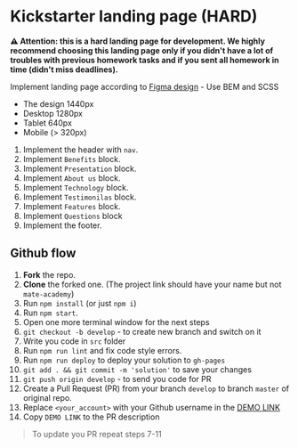 # Kickstarter landing page (HARD)

**⚠️ Attention: this is a hard landing page for development. We highly recommend choosing this landing page only if you didn't have a lot of troubles with previous homework tasks and if you sent all homework in time (didn't miss deadlines).**

Implement landing page according to [Figma design](https://www.figma.com/file/Ujp7bCFuvuJlkn8TSbQPSZ/%E2%84%9611-(kickstarter)?node-id=19655%3A33) - Use BEM and SCSS
- The design 1440px
- Desktop 1280px
- Tablet 640px
- Mobile (> 320px)

1. Implement the header with `nav`.
1. Implement `Benefits` block.
1. Implement `Presentation` block.
1. Implement `About us` block.
1. Implement `Technology` block.
1. Implement `Testimonilas` block.
1. Implement `Features` block.
1. Implement `Questions` block
1. Implement the footer.


## Github flow

1. **Fork** the repo.
2. **Clone** the forked one. (The project link should have your name but not `mate-academy`)
3. Run `npm install` (or just `npm i`)
4. Run `npm start`.
5. Open one more terminal window for the next steps
6. `git checkout -b develop` - to create new branch and switch on it
7. Write you code in `src` folder
8. Run `npm run lint` and fix code style errors.
9. Run `npm run deploy` to deploy your solution to `gh-pages`
10. `git add . && git commit -m 'solution'` to save your changes
11. `git push origin develop` - to send you code for PR
12. Create a Pull Request (PR) from your branch `develop` to branch `master` of original repo.
13. Replace `<your_account>` with your Github username in the
  [DEMO LINK](https://DianaKadimbekova.github.io/Kickstarter/)
14. Copy `DEMO LINK` to the PR description

> To update you PR repeat steps 7-11
